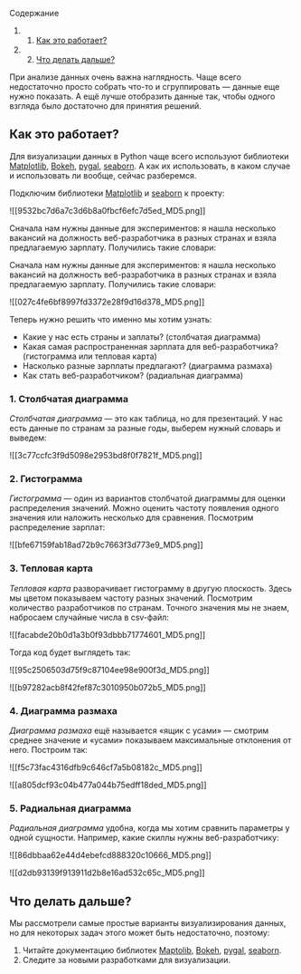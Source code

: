 Содержание

1. 1. [Как это работает?](https://blog.skillfactory.ru/5-prostyh-sposobov-vizualizacii-dannyh-na-python-pishem-kod/#как-это-работает)
2. 2. [Что делать дальше?](https://blog.skillfactory.ru/5-prostyh-sposobov-vizualizacii-dannyh-na-python-pishem-kod/#что-делать-дальше)

При анализе данных очень важна наглядность. Чаще всего недостаточно просто собрать что-то и сгруппировать — данные еще нужно показать. А ещё лучше отобразить данные так, чтобы одного взгляда было достаточно для принятия решений.
## Как это работает?

Для визуализации данных в Python чаще всего используют библиотеки [Matplotlib](https://blog.skillfactory.ru/glossary/matplotlib/), [Bokeh](https://bokeh.pydata.org/en/latest/), [pygal](http://www.pygal.org/en/latest/index.html), [seaborn](https://seaborn.pydata.org/). А как их использовать, в каком случае и использовать ли вообще, сейчас разберемся.

Подключим библиотеки [Matplotlib](https://mode.com/python-tutorial/libraries/matplotlib/) и [seaborn](https://seaborn.pydata.org/) к проекту:

![[9532bc7d6a7c3d6b8a0fbcf6efc7d5ed_MD5.png]]

Сначала нам нужны данные для экспериментов: я нашла несколько вакансий на должность веб-разработчика в разных странах и взяла предлагаемую зарплату. Получились такие словари:

Сначала нам нужны данные для экспериментов: я нашла несколько вакансий на должность веб-разработчика в разных странах и взяла предлагаемую зарплату. Получились такие словари:

![[027c4fe6bf8997fd3372e28f9d16d378_MD5.png]]

Теперь нужно решить что именно мы хотим узнать:

- Какие у нас есть страны и заплаты? (столбчатая диаграмма)
- Какая самая распространенная зарплата для веб-разработчика? (гистограмма или тепловая карта)
- Насколько разные зарплаты предлагают? (диаграмма размаха)
- Как стать веб-разработчиком? (радиальная диаграмма)

### 1. Столбчатая диаграмма

_Столбчатая диаграмма_ — это как таблица, но для презентаций. У нас есть данные по странам за разные годы, выберем нужный словарь и выведем:

![[3c77ccfc3f9d5098e2953bd8f0f7821f_MD5.png]]

### **2. Гистограмма**

_Гистограмма_ — один из вариантов столбчатой диаграммы для оценки распределения значений. Можно оценить частоту появления одного значения или наложить несколько для сравнения. Посмотрим распределение зарплат:

![[bfe67159fab18ad72b9c7663f3d773e9_MD5.png]]

### 3. Тепловая карта

_Тепловая карта_ разворачивает гистограмму в другую плоскость. Здесь мы цветом показываем частоту разных значений. Посмотрим количество разработчиков по странам. Точного значения мы не знаем, набросаем случайные числа в csv-файл:

![[facabde20b0d1a3b0f93dbbb71774601_MD5.png]]

Тогда код будет выглядеть так:

![[95c2506503d75f9c87104ee98e900f3d_MD5.png]]

![[b97282acb8f42fef87c3010950b072b5_MD5.png]]

### 4. Диаграмма размаха

_Диаграмма размаха_ ещё называется «ящик с усами» — смотрим среднее значение и «усами» показываем максимальные отклонения от него. Построим так:

![[f5c73fac4316dfb9c646cf7a5b08182c_MD5.png]]

![[a805dcf93c04b477a044b75edff18ded_MD5.png]]

### 5. Радиальная диаграмма

_Радиальная диаграмма_ удобна, когда мы хотим сравнить параметры у одной сущности. Например, какие скиллы нужны веб-разработчику:

![[86dbbaa62e44d4ebefcd888320c10666_MD5.png]]

![[d2db93139f913911d2b8e16ad532c65c_MD5.png]]

## Что делать дальше?

Мы рассмотрели самые простые варианты визуализирования данных, но для некоторых задач этого может быть недостаточно, поэтому:

1. Читайте документацию библиотек [Maptolib](https://mode.com/python-tutorial/libraries/matplotlib/), [Bokeh](https://bokeh.pydata.org/en/latest/), [pygal](http://www.pygal.org/en/latest/index.html), [seaborn](https://seaborn.pydata.org/).
2. Следите за новыми разработками для визуализации.